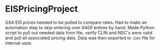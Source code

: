 # EISPricingProject
GSA EIS prices needed to be pulled to compare rates. Had to make an automation step to skip entering over 6400 entires by hand. Made Python script to pull out needed data from file, verify CLIN and NSC's were valid and pull all associated pricing data. Data was then exported to .csv file for internal uses. 
